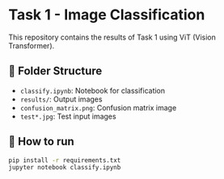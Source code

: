 # Task 1 - Image Classification

This repository contains the results of Task 1 using ViT (Vision Transformer).

## 📁 Folder Structure
- `classify.ipynb`: Notebook for classification
- `results/`: Output images
- `confusion_matrix.png`: Confusion matrix image
- `test*.jpg`: Test input images

## 🚀 How to run
```bash
pip install -r requirements.txt
jupyter notebook classify.ipynb
